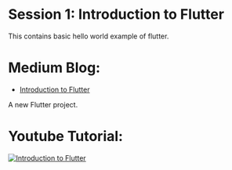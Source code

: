 # Session 1: Introduction to Flutter
This contains basic hello world example of flutter. 

# Medium Blog:
- [Introduction to Flutter](https://medium.com/flutterworld/session-1-introduction-to-flutter-228722d7d9e1)

A new Flutter project.


# Youtube Tutorial:

[![Introduction to Flutter](https://i.imgur.com/VfENzF0.png)](https://www.youtube.com/watch?v=e35M5fA9BD8&t=51s "Little red riding hood - Click to Watch!")
